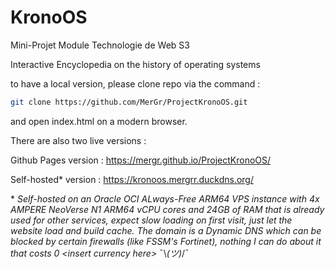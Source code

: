 # KronoOS
Mini-Projet Module Technologie de Web S3

Interactive Encyclopedia on the history of operating systems

to have a local version, please clone repo via the command :

```bash
git clone https://github.com/MerGr/ProjectKronoOS.git
```

and open index.html on a modern browser.



There are also two live versions :

Github Pages version : https://mergr.github.io/ProjectKronoOS/

Self-hosted* version : https://kronoos.mergrr.duckdns.org/



\* *Self-hosted on an Oracle OCI ALways-Free ARM64 VPS instance with 4x AMPERE NeoVerse N1 ARM64 vCPU cores and 24GB of RAM that is already used for other services, expect slow loading on first visit, just let the website load and build cache. The domain is a Dynamic DNS which can be blocked by certain firewalls (like FSSM's Fortinet), nothing I can do about it that costs 0 <insert currency here\>*  ¯\\_(ツ)_/¯
